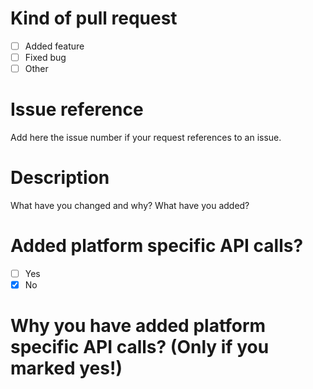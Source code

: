 # Kind of pull request

- [ ] Added feature
- [ ] Fixed bug
- [ ] Other

# Issue reference

Add here the issue number if your request references to an issue.

# Description

What have you changed and why? What have you added?

# Added platform specific API calls?

- [ ] Yes
- [x] No

# Why you have added platform specific API calls? (Only if you marked yes!)
